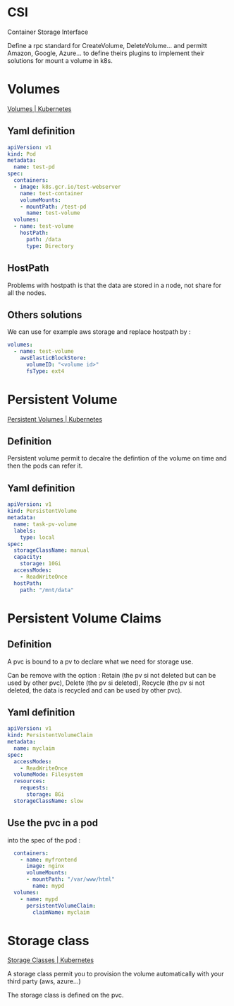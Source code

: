 # CSI

Container Storage Interface

Define a rpc standard for CreateVolume, DeleteVolume... and permitt Amazon, Google, Azure... to define theirs plugins to implement their solutions for mount a volume in k8s.

# Volumes

[Volumes | Kubernetes](https://kubernetes.io/docs/concepts/storage/volumes/)

## Yaml definition

```yaml
apiVersion: v1
kind: Pod
metadata:
  name: test-pd
spec:
  containers:
  - image: k8s.gcr.io/test-webserver
    name: test-container
    volumeMounts:
    - mountPath: /test-pd
      name: test-volume
  volumes:
  - name: test-volume
    hostPath:
      path: /data 
      type: Directory
```

## HostPath

Problems with hostpath is that the data are stored in a node, not share for all the nodes.

## Others solutions

We can use for example aws storage and replace hostpath by : 

```yaml
volumes:
  - name: test-volume
    awsElasticBlockStore:
      volumeID: "<volume id>"
      fsType: ext4
```

# Persistent Volume

[Persistent Volumes | Kubernetes](https://kubernetes.io/docs/concepts/storage/persistent-volumes/)

## Definition

Persistent volume permit to decalre the defintion of the volume on time and then the pods can refer it.

## Yaml definition

```yaml
apiVersion: v1
kind: PersistentVolume
metadata:
  name: task-pv-volume
  labels:
    type: local
spec:
  storageClassName: manual
  capacity:
    storage: 10Gi
  accessModes:
    - ReadWriteOnce
  hostPath:
    path: "/mnt/data"
```

# Persistent Volume Claims

## Definition

A pvc is bound to a pv to declare what we need for storage use.

Can be remove with the option : Retain (the pv si not deleted but can be used by other pvc), Delete (the pv si deleted), Recycle (the pv si not deleted, the data is recycled and can be used by other pvc).

## Yaml definition

```yaml
apiVersion: v1
kind: PersistentVolumeClaim
metadata:
  name: myclaim
spec:
  accessModes:
    - ReadWriteOnce
  volumeMode: Filesystem
  resources:
    requests:
      storage: 8Gi
  storageClassName: slow
```

## Use the pvc in a pod

into the spec of the pod :

```yaml
  containers:
    - name: myfrontend
      image: nginx
      volumeMounts:
      - mountPath: "/var/www/html"
        name: mypd
  volumes:
    - name: mypd
      persistentVolumeClaim:
        claimName: myclaim
```

# Storage class

[Storage Classes | Kubernetes](https://kubernetes.io/docs/concepts/storage/storage-classes/)

A storage class permit you to provision the volume automatically with your third party (aws, azure...)

The storage class is defined on the pvc.
